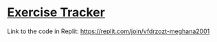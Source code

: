 # [Exercise Tracker](https://www.freecodecamp.org/learn/apis-and-microservices/apis-and-microservices-projects/exercise-tracker)

Link to the code in Replit: https://replit.com/join/vfdrzozt-meghana2001
